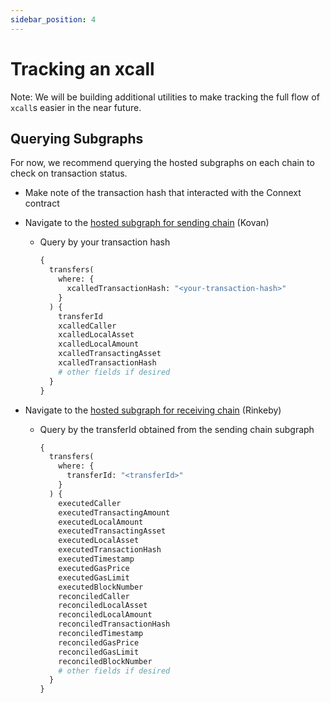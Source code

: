 ```yaml
---
sidebar_position: 4
---
```


# Tracking an xcall

Note: We will be building additional utilities to make tracking the full flow of `xcall`s easier in the near future. 

## Querying Subgraphs

For now, we recommend querying the hosted subgraphs on each chain to check on transaction status.

- Make note of the transaction hash that interacted with the Connext contract
- Navigate to the [hosted subgraph for sending chain](https://thegraph.com/hosted-service/subgraph/connext/nxtp-amarok-runtime-v0-kovan) (Kovan)
    - Query by your transaction hash
        
        ```graphql
        {
          transfers(
            where: {
              xcalledTransactionHash: "<your-transaction-hash>"
            }
          ) {
            transferId
            xcalledCaller
            xcalledLocalAsset
            xcalledLocalAmount
            xcalledTransactingAsset
            xcalledTransactionHash
            # other fields if desired
          }
        }
        ```
        
- Navigate to the [hosted subgraph for receiving chain](https://thegraph.com/hosted-service/subgraph/connext/nxtp-amarok-runtime-v0-rinkeby) (Rinkeby)
    - Query by the transferId obtained from the sending chain subgraph
        
        ```graphql
        {
          transfers(
            where: {
              transferId: "<transferId>"
            }
          ) {
            executedCaller
            executedTransactingAmount
            executedLocalAmount
            executedTransactingAsset
            executedLocalAsset
            executedTransactionHash
            executedTimestamp
            executedGasPrice
            executedGasLimit
            executedBlockNumber
            reconciledCaller
            reconciledLocalAsset
            reconciledLocalAmount
            reconciledTransactionHash
            reconciledTimestamp
            reconciledGasPrice
            reconciledGasLimit
            reconciledBlockNumber
            # other fields if desired
          }
        }
        ```
